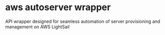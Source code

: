 # aws autoserver wrapper
 API wrapper designed for seamless automation of server provisioning and management on AWS LightSail
